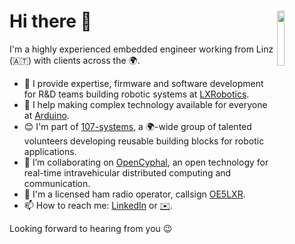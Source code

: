 <a href="https://www.lxrobotics.com/"><img align="right" src="https://www.lxrobotics.com/wp-content/uploads/2022/09/LXRobotics_Logo_white_on_grey-L-250.png" width="15%"></a>
Hi there 👋
===========

I'm a highly experienced embedded engineer working from Linz (:austria:) with clients across the :earth_africa:.

* :robot: I provide expertise, firmware and software development for R&D teams building robotic systems at [LXRobotics](https://www.lxrobotics.com).
* :star_struck: I help making complex technology available for everyone at [Arduino](https://github.com/arduino).
* :blush: I'm part of [107-systems](https://107-systems.org/), a :earth_africa:-wide group of talented volunteers developing reusable building blocks for robotic applications.
* :muscle: I’m collaborating on [OpenCyphal](https://opencyphal.org/), an open technology for real-time intravehicular distributed computing and communication.
* :satellite: I'm a licensed ham radio operator, callsign [OE5LXR](https://oe5lxr.at/).
* :mailbox: How to reach me: [LinkedIn](https://www.linkedin.com/in/alexanderentinger/) or [:envelope:](mailto:consulting@lxrobotics.com).

Looking forward to hearing from you :wink:
